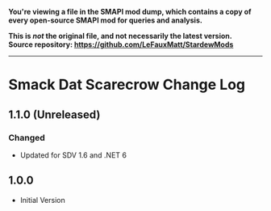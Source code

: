 **You're viewing a file in the SMAPI mod dump, which contains a copy of every open-source SMAPI mod
for queries and analysis.**

**This is _not_ the original file, and not necessarily the latest version.**  
**Source repository: https://github.com/LeFauxMatt/StardewMods**

----

# Smack Dat Scarecrow Change Log

## 1.1.0 (Unreleased)

### Changed

* Updated for SDV 1.6 and .NET 6

## 1.0.0

* Initial Version